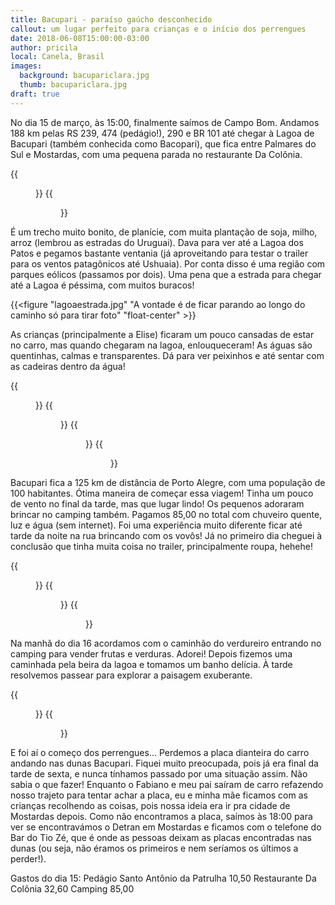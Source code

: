 ```yaml
---
title: Bacupari - paraíso gaúcho desconhecido
callout: um lugar perfeito para crianças e o início dos perrengues
date: 2018-06-08T15:00:00-03:00
author: pricila
local: Canela, Brasil
images:
  background: bacupariclara.jpg
  thumb: bacupariclara.jpg
draft: true
---
```


No dia 15 de março, às 15:00, finalmente saímos de Campo Bom. Andamos 188 km pelas RS 239, 474 (pedágio!), 290 e BR 101 até chegar à Lagoa de Bacupari (também conhecida como Bacopari), que fica entre Palmares do Sul e Mostardas, com uma pequena parada no restaurante Da Colônia.

<div class="clearfix">
{{<figure "bianomotorista.jpg" "Living easy, livin' free / Season ticket, on a one way ride / Asking nothing, leave me be / Taking everything in my stride" "float-left">}}
{{<figure "estradaarvore.jpg" "Trecho bom e bonito da estrada" "float-right">}}
</div>

É um trecho muito bonito, de planície, com muita plantação de soja, milho, arroz (lembrou as estradas do Uruguai). Dava para ver até a Lagoa dos Patos e pegamos bastante ventania (já aproveitando para testar o trailer para os ventos patagônicos até Ushuaia). Por conta disso é uma região com parques eólicos (passamos por dois). Uma pena que a estrada para chegar até a Lagoa é péssima, com muitos buracos!

{{<figure "lagoaestrada.jpg" "A vontade é de ficar parando ao longo do caminho só para tirar foto" "float-center" >}}

As crianças (principalmente a Elise) ficaram um pouco cansadas de estar no carro, mas quando chegaram na lagoa, enlouqueceram! As águas são quentinhas, calmas e transparentes. Dá para ver peixinhos e até sentar com as cadeiras dentro da água!

<div class="clearfix">
{{<figure "bacuparibanho.jpg" "Águas quentinhas, calmas e transparentes - tudo de bão!" "float-left">}}
{{<figure "bacupariclara.jpg" "Será que ela gostou?" "float-right">}}
{{<figure "bacuparijunco.jpg" "Pequena vendo uma lagoa pela primeira vez" "float-left">}}
{{<figure "bacuparipulo.jpg" "Quem tem crianças assim, no plural, sabe como é difícil sincronizar o sorriso pra foto. Imagina então quatro, e dando pulinho!" "float-right">}}
</div>

Bacupari fica a 125 km de distância de Porto Alegre, com uma população de 100 habitantes. Ótima maneira de começar essa viagem! Tinha um pouco de vento no final da tarde, mas que lugar lindo! Os pequenos adoraram brincar no camping também. Pagamos 85,00 no total com chuveiro quente, luz e água (sem internet). Foi uma experiência muito diferente ficar até tarde da noite na rua brincando com os vovôs! Já no primeiro dia cheguei à conclusão que tinha muita coisa no trailer, principalmente roupa, hehehe!

<div class="clearfix">
{{<figure "bacuparisol.jpg" "Lugar sensacional" "float-left">}}
{{<figure "bacuparinoite.jpg" "Delícia ficar do lado de fora da casa até tarde da noite" "float-right">}}
{{<figure "bacuparicavalo.jpg" "Não deixe a vida passar a galope por você! Viva intencionalmente cada segundo!" "float-center">}}
</div>

Na manhã do dia 16 acordamos com o caminhão do verdureiro entrando no camping para vender frutas e verduras. Adorei! Depois fizemos uma caminhada pela beira da lagoa e tomamos um banho delícia. À tarde resolvemos passear para explorar a paisagem exuberante.

<div class="clearfix">
{{<figure "bacupariarvore.jpg" "A árvore dobrando-se à força do vento" "float-left">}}
{{<figure "bacuparimanha.jpg" "Caminhada básica pela manhã" "float-right">}}
</div>

E foi aí o começo dos perrengues... Perdemos a placa dianteira do carro andando nas dunas Bacupari. Fiquei muito preocupada, pois já era final da tarde de sexta, e nunca tínhamos passado por uma situação assim. Não sabia o que fazer! Enquanto o Fabiano e meu pai saíram de carro refazendo nosso trajeto para tentar achar a placa, eu e minha mãe ficamos com as crianças recolhendo as coisas, pois nossa ideia era ir pra cidade de Mostardas depois. Como não encontramos a placa, saímos às 18:00 para ver se encontravámos o Detran em Mostardas e ficamos com o telefone do Bar do Tio Zé, que é onde as pessoas deixam as placas encontradas nas dunas (ou seja, não éramos os primeiros e nem seríamos os últimos a perder!).

Gastos do dia 15:
Pedágio Santo Antônio da Patrulha 10,50
Restaurante Da Colônia 32,60
Camping 85,00